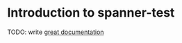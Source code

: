 # Introduction to spanner-test

TODO: write [great documentation](http://jacobian.org/writing/what-to-write/)
